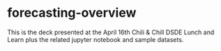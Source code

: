 # forecasting-overview
This is the deck presented at the April 16th Chili & Chill DSDE Lunch and Learn plus the related jupyter notebook and sample datasets.
